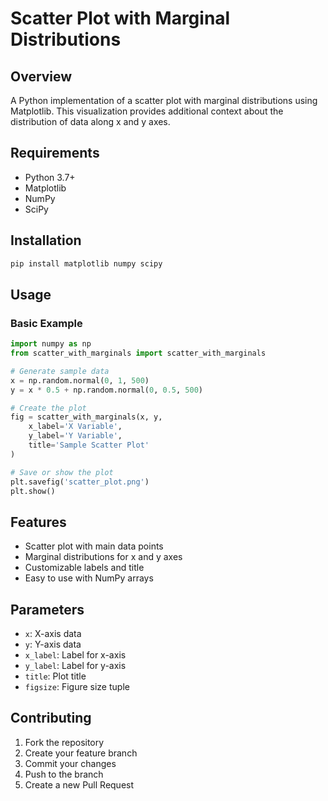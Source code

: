 # Scatter Plot with Marginal Distributions

## Overview
A Python implementation of a scatter plot with marginal distributions using Matplotlib. This visualization provides additional context about the distribution of data along x and y axes.

## Requirements
- Python 3.7+
- Matplotlib
- NumPy
- SciPy

## Installation
```bash
pip install matplotlib numpy scipy
```

## Usage

### Basic Example
```python
import numpy as np
from scatter_with_marginals import scatter_with_marginals

# Generate sample data
x = np.random.normal(0, 1, 500)
y = x * 0.5 + np.random.normal(0, 0.5, 500)

# Create the plot
fig = scatter_with_marginals(x, y, 
    x_label='X Variable', 
    y_label='Y Variable', 
    title='Sample Scatter Plot'
)

# Save or show the plot
plt.savefig('scatter_plot.png')
plt.show()
```

## Features
- Scatter plot with main data points
- Marginal distributions for x and y axes
- Customizable labels and title
- Easy to use with NumPy arrays

## Parameters
- `x`: X-axis data
- `y`: Y-axis data
- `x_label`: Label for x-axis
- `y_label`: Label for y-axis
- `title`: Plot title
- `figsize`: Figure size tuple

## Contributing
1. Fork the repository
2. Create your feature branch
3. Commit your changes
4. Push to the branch
5. Create a new Pull Request

